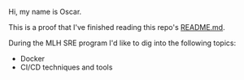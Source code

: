 Hi, my name is Oscar.

This is a proof that I've finished reading this repo's [README.md](/README.md).

During the MLH SRE program I'd like to dig into the following topics:

- Docker
- CI/CD techniques and tools

